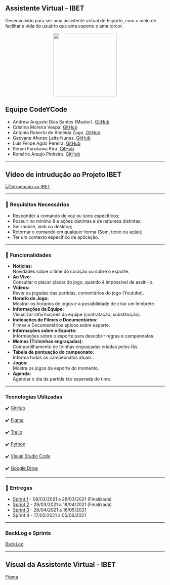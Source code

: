 ## Assistente Virtual - IBET
Desenvolvido para ser uma assistente virtual de Esporte, com o meio de facilitar a vida do usuário que ama esporte e ama torcer.

<p align="center">
<img src="https://github.com/criskurim/CodeYCode/blob/main/Imagens/logo-removebg-preview.png" width="200px" >
</p>

## Equipe CodeYCode
* Andrew Augusto Dias Santos (Master). [GitHub](https://github.com/AndrewAugusto)
* Cristina Moreira Vespa. [GitHub](https://github.com/criskurim)
* Antonio Roberto de Almeida Zago. [GitHub](https://github.com/Antonio-Zago)
* Geovane Afonso Leite Nunes. [GitHub]()
* Luis Felipe Agdo Pereira. [GitHub](https://github.com/LuisAgdo)
* Renan Furukawa Kira. [GitHub]()
* Romário Araujo Pinheiro. [GitHub](https://github.com/RomarioPinheiro)

----

## Vídeo de intrudução ao Projeto IBET
[![Introdução ao IBET ](http://img.youtube.com/vi/tCxHMiyCjjk/0.jpg)](http://www.youtube.com/watch?v=tCxHMiyCjjk "Vídeo de Intrudução ao Projeto")

----

### 🔔  Requisitos Necessários
 * Responder a comando de voz ou sons específicos;
 * Possuir no mínimo 8 e ações distintas e de natureza distintas;
 * Ser mobile, web ou desktop;
 * Retornar o comando em qualquer forma (Som, texto ou ação);
 * Ter um contexto específico de aplicação.

----

### 📱 Funcionalidades
- **Noticias:** <br>
Novidades sobre o time do coração ou sobre o esporte. <br>
- **Ao Vivo:** <br>
Consultar o placar placar do jogo, quando é impossível de assiti-lo. <br>
- **Vídeos:** <br>
Rever as jogadas das partidas, comentários do jogo (Youtube). <br>
- **Horario de Jogo:** <br>
Mostrar os horários do jogos e a possíbilidade de criar um lembrete. <br>
- **Informações da Equipe:** <br>
Visualizar informações da equipe (contratação, substituição). <br>
- **Indicações de Filmes e Documentários:** <br>
Filmes e Documentários épicos sobre esporte. <br>
- **Informações sobre o Esporte:** <br>
Informações sobre o esporte para descobrir regras e campeonatos. <br>
- **Memes (Tirininhas engraçadas):** <br>
Compartilhamento de tirinhas engraçadas criadas pelos fãs. <br>
- **Tabela de pontuação do campeonato:** <br>
Informa todos os campeonatos atuais . <br>
- **Jogos:** <br>
Mostra os jogos de esporte do momento. <br>
- **Agenda:**<br>
Agendar o dia da partida tão esperada do time. <br>

----

### Tecnologias Utilizadas

✔️ [GitHub](https://github.com)

✔️ [Figma](https://figma.com)

✔️ [Trello](https://trello.com/)

✔️ [Python](https://www.python.org)

✔️ [Visual Studio Code](https://code.visualstudio.com/)

✔️ [Google Drive](https://www.google.com/intl/pt-br/drive/about.html)

----

### 📅 Entregas
- [Sprint 1](https://trello.com/b/sdjLR68I/codeycode-projeto-mobile) - 08/03/2021 a 28/03/2021 (Finalizada)
- [Sprint 2](https://trello.com/b/sdjLR68I/codeycode-projeto-mobile) - 29/03/2021 a 18/04/2021 (Finalizada)
- [Sprint 3](https://www.google.com/imgres?imgurl=https%3A%2F%2Fthumbs.dreamstime.com%2Fb%2Fcarimbo-de-borracha-em-andamento-83357711.jpg&imgrefurl=https%3A%2F%2Fpt.dreamstime.com%2Filustra%25C3%25A7%25C3%25A3o-stock-carimbo-de-borracha-em-andamento-image83357711&tbnid=JOEgi38vqTHTdM&vet=12ahUKEwj9sKCdoMnwAhVnu5UCHXVRBy4QMygAegUIARDUAQ..i&docid=Mq8aD3_IpJry8M&w=800&h=550&q=em%20andamento&ved=2ahUKEwj9sKCdoMnwAhVnu5UCHXVRBy4QMygAegUIARDUAQ) - 26/04/2021 a 16/05/2021
- Sprint 4 - 17/05/2021 a 05/06/2021  

----

### BackLog e Sprints
[BackLog](https://trello.com/b/sdjLR68I/codeycode-projeto-mobile)

----

## Visual da Assistente Virtual - IBET

[Figma](https://www.figma.com/file/FreSegpVaDeGePlIaTzdrN/Protótipo-PI)
